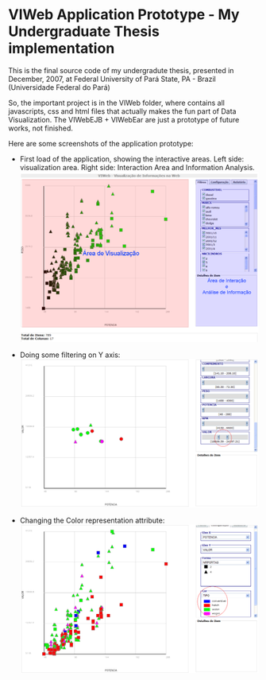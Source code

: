 # VIWeb Application Prototype - My Undergraduate Thesis implementation
This is the final source code of my undergradute thesis, presented in December, 2007, at Federal University of Pará State, PA - Brazil (Universidade Federal do Pará)

So, the important project is in the VIWeb folder, where contains all javascripts, css and html files that actually makes the fun part of Data Visualization.
The VIWebEJB + VIWebEar are just a prototype of future works, not finished.

Here are some screenshots of the application prototype:

* First load of the application, showing the interactive areas. 
Left side: visualization area. Right side: Interaction Area and Information Analysis.
![alt tag](https://github.com/leandro-almeida/undergraduate-thesis/blob/master/screenshots/fig_areasPrototipo.png)

* Doing some filtering on Y axis:
![alt tag](https://github.com/leandro-almeida/undergraduate-thesis/blob/master/screenshots/fig_filtroEixoY.png)

* Changing the Color representation attribute:
![alt tag](https://github.com/leandro-almeida/undergraduate-thesis/blob/master/screenshots/fig_mudancaCor.png)
